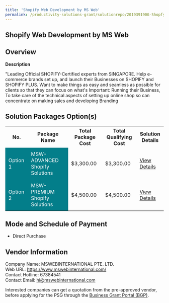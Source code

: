 ```yaml
---
title: 'Shopify Web Development by MS Web'
permalink: /productivity-solutions-grant/solutionrepo/201939190G-Shopfy-Wb-Dv-by-MS-Wb-G
---
```


## Shopify Web Development by MS Web

## Overview

**Description**

"Leading Official SHOPIFY-Certified experts from SINGAPORE. Help e-commerce brands set up, and launch their Businesses on SHOPIFY and SHOPIFY PLUS. Want to make things as easy and seamless as possible for clients so that they can focus on what's Important: Running their Business, To take care of the technical aspects of setting up online shop so can concentrate on making sales and developing Branding

## Solution Packages Option(s)

<table>
<tr>
<th><b>No.</b></th>
<th><b>Package Name</b></th>
<th><b>Total Package Cost</b></th>
<th><b>Total Qualifying Cost</b></th>
<th><b>Solution Details</b></th>
</tr>
<tr>
<td style='padding: 10px; background-color: #037E8A; color: #FFFFFF;'>Option 1</td>
<td style='padding: 10px; background-color: #037E8A; color: #FFFFFF;'>MSW-ADVANCED Shopify Solutions</td>
<td style='padding: 10px;'>$3,300.00</td>
<td style='padding: 10px;'>$3,300.00</td>
<td style='padding: 10px;'><a href='/images/psg/MSWEBINTERNATIONAL_ShopifyWebDevelopment_16112023_Desensitised_Annex3_Part1.pdf' target='_blank'>View Details</a></td>
</tr>
<tr>
<td style='padding: 10px; background-color: #037E8A; color: #FFFFFF;'>Option 2</td>
<td style='padding: 10px; background-color: #037E8A; color: #FFFFFF;'>MSW-PREMIUM Shopify Solutions</td>
<td style='padding: 10px;'>$4,500.00</td>
<td style='padding: 10px;'>$4,500.00</td>
<td style='padding: 10px;'><a href='/images/psg/MSWEBINTERNATIONAL_ShopifyWebDevelopment_16112023_Desensitised_Annex3_Part2.pdf' target='_blank'>View Details</a></td>
</tr>
</table>

## Mode and Schedule of Payment

 - Direct Purchase

## Vendor Information

 Company Name: MSWEBINTERNATIONAL PTE. LTD.<br>Web URL: https://www.mswebinternational.com/ <br>Contact Hotline: 67384541 <br>Contact Email: hi@mswebinternational.com <br>

Interested companies can get a quotation from the pre-approved vendor, before applying for the PSG through the <a href='https://www.businessgrants.gov.sg/' target='_blank' rel='noopener'>Business Grant Portal (BGP)</a>.

<script src="/jquery/resize-tables.js"></script>
